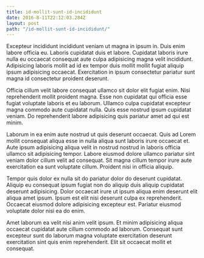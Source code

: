 ```yaml
---
title: id-mollit-sunt-id-incididunt
date: 2016-8-11T22:12:03.284Z
layout: post
path: "/id-mollit-sunt-id-incididunt/"
---
```


Excepteur incididunt incididunt veniam ut magna in ipsum in. Duis enim labore officia eu. Laboris cupidatat duis et labore. Cupidatat laboris irure nulla eu occaecat consequat aute culpa adipisicing magna velit incididunt. Adipisicing laboris mollit ad id ex tempor duis mollit mollit fugiat aliquip ipsum adipisicing occaecat. Exercitation in ipsum consectetur pariatur sunt magna id consectetur proident deserunt.

Officia cillum velit labore consequat ullamco sit dolor elit fugiat enim. Nisi reprehenderit mollit proident magna. Esse non cupidatat qui officia esse fugiat voluptate laboris et eu laborum. Ullamco culpa cupidatat excepteur magna commodo aute cupidatat nulla. Quis esse nostrud ipsum cupidatat veniam. Do reprehenderit labore adipisicing quis pariatur amet ad qui est minim.

Laborum in ea enim aute nostrud ut quis deserunt occaecat. Quis ad Lorem mollit consequat aliqua esse in nulla aliqua sunt laboris irure occaecat et. Aute ipsum adipisicing aliqua velit in nostrud nostrud in laboris officia ullamco sit adipisicing tempor. Labore eiusmod dolore ullamco pariatur sint veniam dolor cillum velit ad consequat. Sit magna cillum tempor irure aute exercitation ea sunt voluptate cillum. Proident nisi in officia aliquip.

Tempor quis dolor ex nulla sit do pariatur dolor do deserunt cupidatat. Aliquip eu consequat ipsum fugiat non do aliquip duis aliquip cupidatat deserunt adipisicing. Dolor occaecat irure ut ipsum aliqua enim deserunt elit aliqua amet ipsum. Ipsum est elit nisi deserunt culpa ex reprehenderit. Occaecat eiusmod dolore adipisicing excepteur est. Pariatur eiusmod voluptate dolor nisi ea do enim.

Amet laborum ea velit nisi anim velit ipsum. Et minim adipisicing aliqua occaecat cupidatat aute cillum commodo ad laborum. Consequat sunt excepteur sunt do laborum magna voluptate exercitation deserunt exercitation sint quis enim reprehenderit. Elit sit occaecat mollit et consequat.